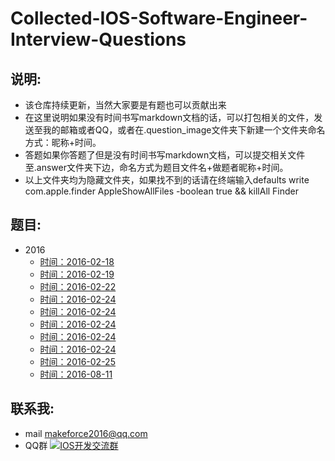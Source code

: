 # Collected-IOS-Software-Engineer-Interview-Questions
## 说明:
*	该仓库持续更新，当然大家要是有题也可以贡献出来
*	在这里说明如果没有时间书写markdown文档的话，可以打包相关的文件，发送至我的邮箱或者QQ，或者在.question_image文件夹下新建一个文件夹命名方式：昵称+时间。
*	答题如果你答题了但是没有时间书写markdown文档，可以提交相关文件至.answer文件夹下边，命名方式为题目文件名+做题者昵称+时间。
*	以上文件夹均为隐藏文件夹，如果找不到的话请在终端输入defaults write com.apple.finder AppleShowAllFiles -boolean true && killAll Finder

##	题目:
-	2016
	-	[时间：2016-02-18](2016/2016-2-18-01.md)
	-	[时间：2016-02-19](2016/2016-2-19-01.md)
	-	[时间：2016-02-22](2016/2016-2-22-01.md)
	-	[时间：2016-02-24](2016/2016-2-24-1.md)
	-	[时间：2016-02-24](2016/2016-2-24-01.md)
	-	[时间：2016-02-24](2016/2016-2-24-02.md)
	-	[时间：2016-02-24](2016/2016-2-24-001.md)
	-	[时间：2016-02-24](2016/2016-2-24-002.md)
	-	[时间：2016-02-25](2016/2016-2-25-01.md)
	-	[时间：2016-08-11](2016/2016-08-11-01.md)
		
	
##	联系我:
*	mail <makeforce2016@qq.com>
*	QQ群 <a target="_blank" href="http://shang.qq.com/wpa/qunwpa?idkey=ea3facbb39310325902e7bbdf4de37392e49518476a58c5c0110352309be4887"><img border="0" src="http://pub.idqqimg.com/wpa/images/group.png" alt="IOS开发交流群" title="IOS开发交流群"></a>
